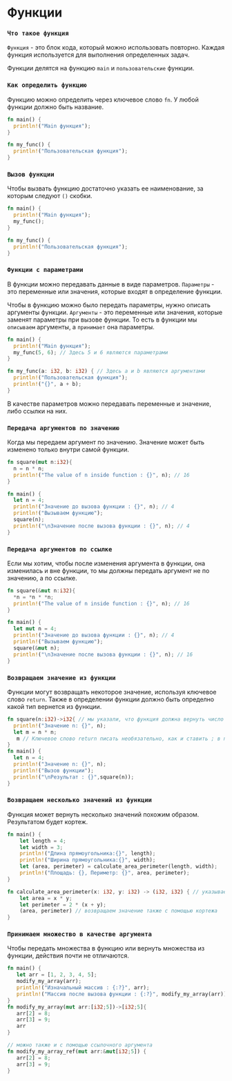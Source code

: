 # Функции

### `Что такое функция`
`Функция` - это блок кода, который можно использовать повторно. Каждая функция используется для выполнения определенных задач.

Функции делятся на функцию `main` и `пользовательские` функции.

### `Как определить функцию`
Функцию можно определить через ключевое слово `fn`. 
У любой функции должно быть название.
```rust
fn main() {
  println!("Main функция");
}

fn my_func() {
  println!("Пользовательская функция");
}
``` 

### `Вызов функции`
Чтобы вызвать функцию достаточно указать ее наименование, за которым следуют `()` скобки.
```rust
fn main() {
  println!("Main функция");
  my_func();
}

fn my_func() {
  println!("Пользовательская функция");
}
```

### `Функции с параметрами`
В функции можно передавать данные в виде параметров.
`Параметры` - это переменные или значения, которые входят в определение функции.

Чтобы в функцию можно было передать параметры, нужно описать аргументы функции.
`Аргументы` - это переменные или значения, которые заменят параметры при вызове функции.
То есть в функции мы `описываем` аргументы, а `принимает` она параметры.
```rust
fn main() {
  println!("Main функция");
  my_func(5, 6); // Здесь 5 и 6 являются параметрами
}

fn my_func(a: i32, b: i32) { // Здесь a и b являются аргументами
  println!("Пользовательская функция");
  println!("{}", a + b);
}
```

В качестве параметров можно передавать переменные и значение, либо ссылки на них.

### `Передача аргументов по значению`
Когда мы передаем аргумент по значению. Значение может быть изменено только внутри самой функции.
```rust
fn square(mut n:i32){
  n = n * n;
  println!("The value of n inside function : {}", n); // 16
}

fn main() {
  let n = 4;
  println!("Значение до вызова функции : {}", n); // 4
  println!("Вызываем функцию");
  square(n);
  println!("\nЗначение после вызова функции : {}", n); // 4
}
```

### `Передача аргументов по ссылке`
Если мы хотим, чтобы после изменения аргумента в функции, она изменилась и вне функции, то мы должны передать аргумент не по значению, а по ссылке.
```rust
fn square(&mut n:i32){
  *n = *n * *n;
  println!("The value of n inside function : {}", n); // 16
}

fn main() {
  let mut n = 4;
  println!("Значение до вызова функции : {}", n); // 4
  println!("Вызываем функцию");
  square(&mut n);
  println!("\nЗначение после вызова функции : {}", n); // 16
}
```

### `Возвращаем значение из функции`
Функции могут возвращать некоторое значение, используя ключевое слово `return`.
Также в определении функции должно быть определно какой тип вернется из функции.
```rust
fn square(n:i32)->i32{ // мы указали, что функция должна вернуть число
  println!("Значение n: {}", n);
  let m = n * n;
   m // Ключевое слово return писать необязательно, как и ставить ; в последний строчке функции
}  
fn main() {
  let n = 4;
  println!("Значение n: {}", n);
  println!("Вызов функции");
  println!("\nРезультат : {}",square(n));
}
```

### `Возвращаем несколько значений из функции`
Функция может вернуть несколько значений похожим образом. Результатом будет кортеж.
```rust
fn main() {
    let length = 4;
    let width = 3;
    println!("Длина прямоугольника:{}", length);
    println!("Ширина прямоугольника:{}", width);
    let (area, perimeter) = calculate_area_perimeter(length, width);
    println!("Площадь: {}, Периметр: {}", area, perimeter);
}

fn calculate_area_perimeter(x: i32, y: i32) -> (i32, i32) { // указывает типы с помощью кортежа
    let area = x * y;
    let perimeter = 2 * (x + y);
    (area, perimeter) // возвращаем значение также с помощью кортежа
}
```

### `Принимаем множество в качестве аргумента`
Чтобы передать множества в функцию или вернуть множества из функции, действия почти не отличаются.
```rust
fn main() {
   let arr = [1, 2, 3, 4, 5];
   modify_my_array(arr);
   println!("Изначальный массив : {:?}", arr);
   println!("Массив после вызова функции : {:?}", modify_my_array(arr));
}
fn modify_my_array(mut arr:[i32;5])->[i32;5]{
   arr[2] = 8;
   arr[3] = 9;
   arr
}

// можно также и с помощью ссылочного аргумента
fn modify_my_array_ref(mut arr:&mut[i32;5]) {
   arr[2] = 8;
   arr[3] = 9;
}
```